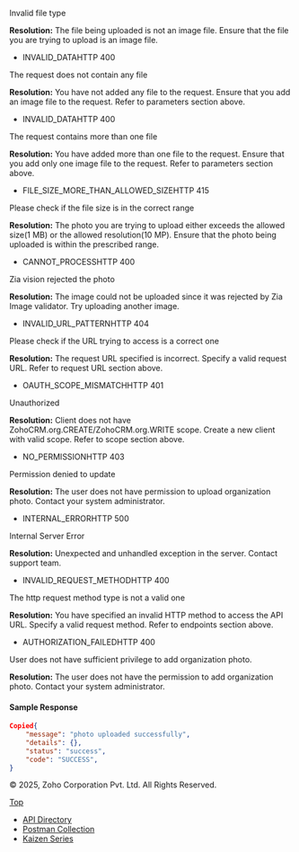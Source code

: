 


Invalid file type

**Resolution:** The file being uploaded is not an image file. Ensure that the file you are trying to upload is an image file.

- INVALID\_DATAHTTP 400



The request does not contain any file

**Resolution:** You have not added any file to the request. Ensure that you add an image file to the request. Refer to parameters section above.

- INVALID\_DATAHTTP 400



The request contains more than one file

**Resolution:** You have added more than one file to the request. Ensure that you add only one image file to the request. Refer to parameters section above.

- FILE\_SIZE\_MORE\_THAN\_ALLOWED\_SIZEHTTP 415



Please check if the file size is in the correct range

**Resolution:** The photo you are trying to upload either exceeds the allowed size(1 MB) or the allowed resolution(10 MP). Ensure that the photo being uploaded is within the prescribed range.

- CANNOT\_PROCESSHTTP 400



Zia vision rejected the photo

**Resolution:** The image could not be uploaded since it was rejected by Zia Image validator. Try uploading another image.

- INVALID\_URL\_PATTERNHTTP 404



Please check if the URL trying to access is a correct one

**Resolution:** The request URL specified is incorrect. Specify a valid request URL. Refer to request URL section above.

- OAUTH\_SCOPE\_MISMATCHHTTP 401



Unauthorized

**Resolution:** Client does not have ZohoCRM.org.CREATE/ZohoCRM.org.WRITE scope. Create a new client with valid scope. Refer to scope section above.

- NO\_PERMISSIONHTTP 403



Permission denied to update

**Resolution:** The user does not have permission to upload organization photo. Contact your system administrator.

- INTERNAL\_ERRORHTTP 500



Internal Server Error

**Resolution:** Unexpected and unhandled exception in the server. Contact support team.

- INVALID\_REQUEST\_METHODHTTP 400



The http request method type is not a valid one

**Resolution:** You have specified an invalid HTTP method to access the API URL. Specify a valid request method. Refer to endpoints section above.

- AUTHORIZATION\_FAILEDHTTP 400



User does not have sufficient privilege to add organization photo.

**Resolution:** The user does not have the permission to add organization photo. Contact your system administrator.


#### Sample Response

``` json
Copied{
	"message": "photo uploaded successfully",
	"details": {},
	"status": "success",
	"code": "SUCCESS",
}
```

© 2025, Zoho Corporation Pvt. Ltd. All Rights Reserved.

[Top](https://www.zoho.com/crm/developer/docs/api/v7/upload-org-img.html#top)

- [API Directory](https://www.zoho.com/crm/developer/docs/api-directory.html?source_from=qlink_)
- [Postman Collection](https://www.postman.com/zohocrmdevelopers/workspace/zoho-crm-developers/overview?source_from=qlink_)
- [Kaizen Series](https://www.zoho.com/crm/developer/docs/kaizen-series-directory.html?source_from=qlink_)